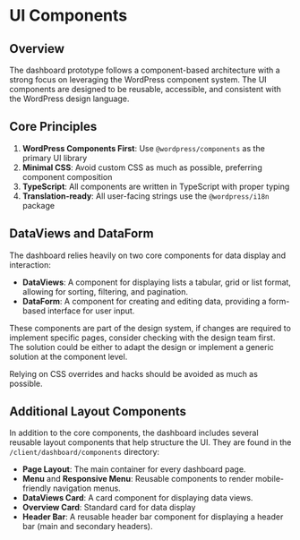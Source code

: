 # UI Components

## Overview

The dashboard prototype follows a component-based architecture with a strong focus on leveraging the WordPress component system. The UI components are designed to be reusable, accessible, and consistent with the WordPress design language.

## Core Principles

1. **WordPress Components First**: Use `@wordpress/components` as the primary UI library
2. **Minimal CSS**: Avoid custom CSS as much as possible, preferring component composition
3. **TypeScript**: All components are written in TypeScript with proper typing
4. **Translation-ready**: All user-facing strings use the `@wordpress/i18n` package

## DataViews and DataForm

The dashboard relies heavily on two core components for data display and interaction:

- **DataViews**: A component for displaying lists a tabular, grid or list format, allowing for sorting, filtering, and pagination.
- **DataForm**: A component for creating and editing data, providing a form-based interface for user input.

These components are part of the design system, if changes are required to implement specific pages, consider checking with the design team first. The solution could be either to adapt the design or implement a generic solution at the component level.

Relying on CSS overrides and hacks should be avoided as much as possible.

## Additional Layout Components

In addition to the core components, the dashboard includes several reusable layout components that help structure the UI. They are found in the `/client/dashboard/components` directory:

- **Page Layout**: The main container for every dashboard page.
- **Menu** and **Responsive Menu**: Reusable components to render mobile-friendly navigation menus.
- **DataViews Card**: A card component for displaying data views.
- **Overview Card**: Standard card for data display
- **Header Bar**: A reusable header bar component for displaying a header bar (main and secondary headers).
